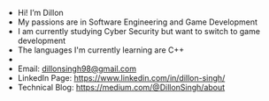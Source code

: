 - Hi! I’m Dillon
- My passions are in Software Engineering and Game Development
- I am currently studying Cyber Security but want to switch to game development
- The languages I'm currently learning are C++
- 
- Email: dillonsingh98@gmail.com 
- LinkedIn Page: https://www.linkedin.com/in/dillon-singh/
- Technical Blog: https://medium.com/@DillonSingh/about

<!---
DillonSingh/DillonSingh is a ✨ special ✨ repository because its `README.md` (this file) appears on your GitHub profile.
You can click the Preview link to take a look at your changes.
--->

